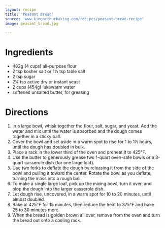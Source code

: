 ```yaml
---
layout: recipe
title: 'Peasant Bread'
source: 'www.kingarthurbaking.com/recipes/peasant-bread-recipe'
image: peasant_bread.jpg
    
---
```


# Ingredients 

- 482g (4 cups) all-purpose flour
- 2 tsp kosher salt or 1½ tsp table salt
- 2 tsp sugar
- 2¼ tsp active dry or instant yeast
- 2 cups (454g) lukewarm water
- softened unsalted butter, for greasing

# Directions

1. In a large bowl, whisk together the flour, salt, sugar, and yeast. Add the water and mix until the water is absorbed and the dough comes together in a sticky ball.
2. Cover the bowl and set aside in a warm spot to rise for 1 to 1½ hours, until the dough has doubled in bulk.
3. Place a rack in the lower third of the oven and preheat it to 425°F. 
4. Use the butter to generously grease two 1-quart oven-safe bowls or a 3-quart casserole dish (for one large loaf).
5. Use two forks to deflate the dough by releasing it from the side of the bowl and pulling it toward the center. Rotate the bowl as you deflate, turning the mass into a rough ball. 
6. To make a single large loaf, pick up the mixing bowl, turn it over, and plop the dough into the larger casserole dish.
7. Let dough rise, uncovered, in a warm spot for 10 to 20 minutes, until almost doubled.
8. Bake at 425°F for 15 minutes, then reduce the heat to 375°F and bake 25 to 30 minutes more. 
9. When the bread is golden brown all over, remove from the oven and turn the bread out onto a cooling rack.